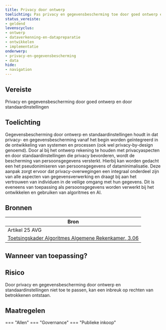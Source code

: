 ```yaml
---
title: Privacy door ontwerp
toelichting: Pas privacy en gegevensbescherming toe door goed ontwerp en door standaardinstellingen
status_vereiste:
- geldend
levenscyclus:
- ontwerp
- dataverkenning-en-datapreparatie
- ontwikkelen
- implementatie
onderwerp:
- privacy-en-gegevensbescherming
- data
hide:
- navigation
---
```


<!-- tags -->
## Vereiste

Privacy en gegevensbescherming door goed ontwerp en door standaardinstellingen

## Toelichting

Gegevensbescherming door ontwerp en standaardinstellingen houdt in dat privacy- en gegevensbescherming vanaf het begin worden geïntegreerd in de ontwikkeling van systemen en processen (ook wel privacy-by-design genoemd).
Door al bij het ontwerp rekening te houden met privacyaspecten en door standaardinstellingen die privacy bevorderen, wordt de bescherming van persoonsgegevens versterkt.
Hierbij kan worden gedacht een het pseudonimiseren van persoonsgegevens of dataminimalisatie.
Deze aanpak zorgt ervoor dat privacy-overwegingen een integraal onderdeel zijn van alle aspecten van gegevensverwerking en draagt bij aan het vertrouwen van individuen in de veilige omgang met hun gegevens.
Dit is eveneens van toepassing als persoonsgegevens worden verwerkt bij het ontwikkelen en gebruiken van algoritmes en AI.


## Bronnen

| Bron                        |
|-----------------------------|
|Artikel 25 AVG|
| [Toetsingskader Algoritmes Algemene Rekenkamer, 3.06](https://www.rekenkamer.nl/onderwerpen/algoritmes/documenten/publicaties/2024/05/15/het-toetsingskader-aan-de-slag) |

## Wanneer van toepassing?


## Risico

Door privacy en gegevensbescherming door ontwerp en standaardinstellingen niet toe te passen, kan een inbreuk op rechten van betrokkenen ontstaan.


## Maatregelen

=== "Allen"
	<!-- list_maatregelen vereiste/privacy_bij_ontwerp_bij_verwerking_van_persoonsgegevens -->
=== "Governance"
	<!-- list_maatregelen vereiste/privacy_bij_ontwerp_bij_verwerking_van_persoonsgegevens onderwerp/governance -->
=== "Publieke inkoop"
	<!-- list_maatregelen vereiste/privacy_bij_ontwerp_bij_verwerking_van_persoonsgegevens onderwerp/publieke-inkoop -->
